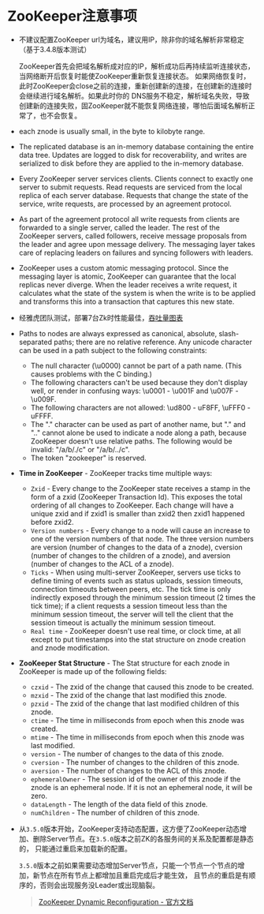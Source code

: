 # ZooKeeper注意事项

* 不建议配置ZooKeeper url为域名，建议用IP，除非你的域名解析非常稳定（基于3.4.8版本测试）

    ZooKeeper首先会把域名解析成对应的IP，解析成功后再持续监听连接状态，当网络断开后恢复时能使ZooKeeper重新恢复连接状态。
    如果网络恢复时，此时ZooKeeper会close之前的连接，重新创建新的连接，在创建新的连接时会继续进行域名解析。如果此时你的
    DNS服务不稳定，解析域名失败，导致创建新的连接失败，固ZooKeeper就不能恢复网络连接，哪怕后面域名解析正常了，也不会恢复。

* each znode is usually small, in the byte to kilobyte range.

* The replicated database is an in-memory database containing the entire data tree. Updates are logged to disk for recoverability,
and writes are serialized to disk before they are applied to the in-memory database.
 
* Every ZooKeeper server services clients. Clients connect to exactly one server to submit requests. Read requests are serviced 
from the local replica of each server database. Requests that change the state of the service, write requests, are processed by 
an agreement protocol.

* As part of the agreement protocol all write requests from clients are forwarded to a single server, called the leader. 
The rest of the ZooKeeper servers, called followers, receive message proposals from the leader and agree upon message delivery. 
The messaging layer takes care of replacing leaders on failures and syncing followers with leaders.

* ZooKeeper uses a custom atomic messaging protocol. Since the messaging layer is atomic, ZooKeeper can guarantee that 
the local replicas never diverge. When the leader receives a write request, it calculates what the state of the system
 is when the write is to be applied and transforms this into a transaction that captures this new state.

* 经雅虎团队测试，部署7台Zk时性能最佳，[吞吐量图表](http://zookeeper.apache.org/doc/r3.5.5/zookeeperOver.html#zkPerfRW)

* Paths to nodes are always expressed as canonical, absolute, slash-separated paths; there are no relative reference. 
Any unicode character can be used in a path subject to the following constraints:

    * The null character (\u0000) cannot be part of a path name. (This causes problems with the C binding.)
    * The following characters can't be used because they don't display well, or render in confusing ways: \u0001 - \u001F and \u007F - \u009F.
    * The following characters are not allowed: \ud800 - uF8FF, \uFFF0 - uFFFF.
    * The "." character can be used as part of another name, but "." and ".." cannot alone be used to indicate a node along a path, because ZooKeeper doesn't use relative paths. The following would be invalid: "/a/b/./c" or "/a/b/../c".
    * The token "zookeeper" is reserved.

* **Time in ZooKeeper** - ZooKeeper tracks time multiple ways:

    * `Zxid` - Every change to the ZooKeeper state receives a stamp in the form of a zxid (ZooKeeper Transaction Id). 
    This exposes the total ordering of all changes to ZooKeeper. Each change will have a unique zxid and if zxid1 is smaller 
    than zxid2 then zxid1 happened before zxid2.
    * `Version numbers` - Every change to a node will cause an increase to one of the version numbers of that node. 
    The three version numbers are version (number of changes to the data of a znode), cversion (number of changes to the children of a znode), 
    and aversion (number of changes to the ACL of a znode).
    * `Ticks` - When using multi-server ZooKeeper, servers use ticks to define timing of events such as status uploads, session timeouts, 
    connection timeouts between peers, etc. The tick time is only indirectly exposed through the minimum session timeout (2 times the tick time); 
    if a client requests a session timeout less than the minimum session timeout, the server will tell the client that the session timeout 
    is actually the minimum session timeout.
    * `Real time` - ZooKeeper doesn't use real time, or clock time, at all except to put timestamps into the stat structure on znode creation and znode modification.

* **ZooKeeper Stat Structure** - The Stat structure for each znode in ZooKeeper is made up of the following fields:

    * `czxid` - The zxid of the change that caused this znode to be created.
    * `mzxid` - The zxid of the change that last modified this znode.
    * `pzxid` - The zxid of the change that last modified children of this znode.
    * `ctime` - The time in milliseconds from epoch when this znode was created.
    * `mtime` - The time in milliseconds from epoch when this znode was last modified.
    * `version` - The number of changes to the data of this znode.
    * `cversion` - The number of changes to the children of this znode.
    * `aversion` - The number of changes to the ACL of this znode.
    * `ephemeralOwner` - The session id of the owner of this znode if the znode is an ephemeral node. If it is not an ephemeral node, it will be zero.
    * `dataLength` - The length of the data field of this znode.
    * `numChildren` - The number of children of this znode.

* 从`3.5.0`版本开始，ZooKeeper支持动态配置，这方便了ZooKeeper动态增加、删除Server节点。在`3.5.0`版本之前ZK的各服务间的关系及配置都是静态的，
只能通过重启来加载新的配置。

  `3.5.0`版本之前如果需要动态增加Server节点，只能一个节点一个节点的增加，新节点在所有节点上都增加且重启完成后才能生效，
  且节点的重启是有顺序的，否则会出现服务没Leader或出现脑裂。

  > [ZooKeeper Dynamic Reconfiguration - 官方文档](http://zookeeper.apache.org/doc/r3.5.5/zookeeperReconfig.html)